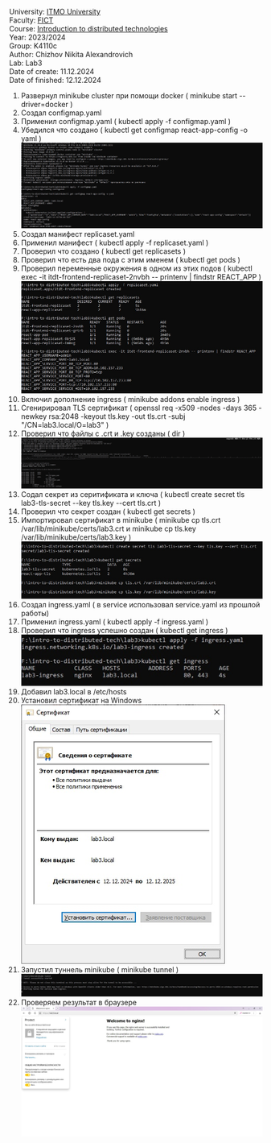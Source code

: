 University: [ITMO University](https://itmo.ru/ru/)  
Faculty: [FICT](https://fict.itmo.ru)  
Course: [Introduction to distributed technologies](https://github.com/itmo-ict-faculty/introduction-to-distributed-technologies)  
Year: 2023/2024  
Group: K4110c  
Author: Chizhov Nikita Alexandrovich  
Lab: Lab3  
Date of create: 11.12.2024  
Date of finished: 12.12.2024  

1. Развернул minikube cluster при помощи docker ( minikube start --driver=docker )
2. Создал configmap.yaml
3. Применил configmap.yaml ( kubectl apply -f configmap.yaml )
4. Убедился что создано ( kubectl get configmap react-app-config -o yaml )
   ![1](img/1.jpg)
5. Создал манифест replicaset.yaml
6. Применил манифест ( kubectl apply -f replicaset.yaml )
7. Проверил что создано ( kubectl get replicasets )
8. Проверил что есть два пода с этим именем ( kubectl get pods )
9. Проверил переменные окружения в одном из этих подов ( kubectl exec -it itdt-frontend-replicaset-2nvbh -- printenv | findstr REACT_APP )  
   ![2](img/2.jpg)  
10. Включил дополнение ingress ( minikube addons enable ingress )
11. Сгенирировал TLS сертификат ( openssl req -x509 -nodes -days 365 -newkey rsa:2048 -keyout tls.key -out tls.crt -subj "/CN=lab3.local/O=lab3" )
12. Проверил что файлы с .crt и .key созданы ( dir )  
    ![3](img/3.jpg)  
13. Содал секрет из серитификата и ключа ( kubectl create secret tls lab3-tls-secret --key tls.key --cert tls.crt )
14. Проверил что секрет создан ( kubectl get secrets )
15. Импортировал сертификат в minikube ( minikube cp tls.crt /var/lib/minikube/certs/lab3.crt и minikube cp tls.key /var/lib/minikube/certs/lab3.key )  
    ![4](img/4.jpg)  
16. Создал ingress.yaml ( в service использовал service.yaml из прошлой работы)
17. Применил ingress.yaml ( kubectl apply -f ingress.yaml )
18. Проверил что ingress успешно создан ( kubectl get ingress )  
    ![5](img/5.jpg)  
19. Добавил lab3.local в /etc/hosts
20. Установил сертификат на Windows  
    ![6](img/6.jpg)  
21. Запустил туннель minikube ( minikube tunnel )  
    ![7](img/7.jpg)  
22. Проверяем результат в браузере 
    ![8](img/8.jpg)
